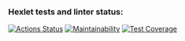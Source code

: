 ### Hexlet tests and linter status:
[![Actions Status](https://github.com/hplskid/frontend-project-46/workflows/hexlet-check/badge.svg)](https://github.com/hplskid/frontend-project-46/actions)
[![Maintainability](https://api.codeclimate.com/v1/badges/b8ee2d14707e246bf7ba/maintainability)](https://codeclimate.com/github/hplskid/frontend-project-46/maintainability)
[![Test Coverage](https://api.codeclimate.com/v1/badges/b8ee2d14707e246bf7ba/test_coverage)](https://codeclimate.com/github/hplskid/frontend-project-46/test_coverage)